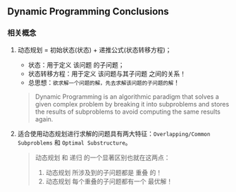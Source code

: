 ## Dynamic Programming Conclusions

### 相关概念

1. 动态规划 = 初始状态(状态) + 递推公式(状态转移方程)；
	- 状态：用于定义 该问题 的子问题；
	- 状态转移方程：用于定义 该问题与其子问题 之间的关系！
	- 总思想：`欲求解一个问题的解，先去求解该问题的子问题的解`！
	
	> Dynamic Programming is an algorithmic paradigm that solves a given complex problem by breaking it into subproblems and stores the results of subproblems to avoid computing the same results again.

2. 适合使用动态规划进行求解的问题具有两大特征：`Overlapping/Common Subproblems` 和 `Optimal Substructure`。

	> 动态规划 和 递归 的一个显著区别也就在这两点：  
	> 1. 动态规划 所涉及到的子问题都是 重叠 的！  
	> 2. 动态规划 每个重叠的子问题都有一个 最优解！